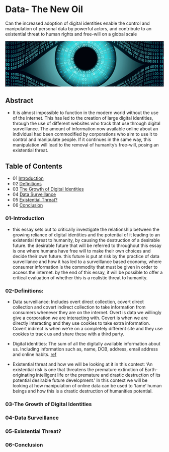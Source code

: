 # Data- The New Oil
Can the increased adoption of digital identities enable the control and manipulation of personal data by powerful actors, and contribute to an existential threat to human rights and free-will on a global scale

![This is an Image](https://github.com/2006695/CS220AU-DP-2022/blob/188c7bb422d59c77173fa91d0be6f544b741ed04/assets/img/Image1.jpg)

## Abstract
- It is almost impossible to function in the modern world without the use of the internet. This has led to the creation of large digital identities, through the use of different websites who track that use through digital surveillance. The amount of information now available online about an individual had been commodified by corporations who aim to use it to control and manipulate people. If it continues in the same way, this manipulation will lead to the removal of humanity’s free-will, posing an existential threat.

## Table of Contents

- 01 [Introduction](#01-Introduction)
- 02 [Definitions](#02-Definitions)
- 03 [The Growth of Digital Identities](#03-The-Growth-of-Digital-Identities)
- 04 [Data Surveillance](#04-Data-Surveillance)
- 05 [Existential Threat?](#05-Existential-Threat)
- 06 [Conclusion](#06-Conclusion)


### 01-Introduction
- this essay sets out to critically investigate the relationship between the growing reliance of digital identities and the potential of it leading to an existential threat to humanity, by causing the destruction of a desirable future. the desirable future that will be referred to throughout this essay is one where humans have free will to make their own choices and decide their own future. this future is put at risk by the practice of data surveillance and how it has led to a surveillance based economy, where consumer information is the commodity that must be given in order to access the internet.  by the end of this essay, it will be possible to offer a critical evaluation of whether this is a realistic threat to humanity. 

### 02-Definitions:

- Data surveillance: Includes overt direct collection, covert direct collection and covert indirect collection to take information from consumers whenever they are on the internet. Overt is data we willingly give a corporation we are interacting with. Covert is when we are directly interacting and they use cookies to take extra information. Covert indirect is when we’re on a completely different site and they use cookies to track us and share these with a third party. 

- Digital identities: The sum of all the digitally available information about us. Including information such as, name, DOB, address, email address and online habits. [ref](https://ieeexplore.ieee.org/abstract/document/1337889) 

- Existential threat and how we will be looking at it in this context: ‘An existential risk is one that threatens the premature extinction of Earth-originating intelligent life or the premature and drastic destruction of its potential desirable future development.’  In this context we will be looking at how manipulation of online data can be used to ‘tame’ human beings and how this is a drastic destruction of humanities potential.


### 03-The Growth of Digital Identities
### 04-Data Surveillance
### 05-Existential Threat?
### 06-Conclusion

